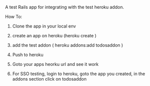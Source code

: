 A test Rails app for integrating with the test heroku addon.

How To:

1) Clone the app in your local env

2) create an app on heroku (heroku create <appname>)

3) add the test addon ( heroku addons:add todosaddon )

4) Push to heroku

5) Goto your apps heorku url and see it work

6) For SSO testing, login to heroku, goto the app you created, in the addons section click on todosaddon
